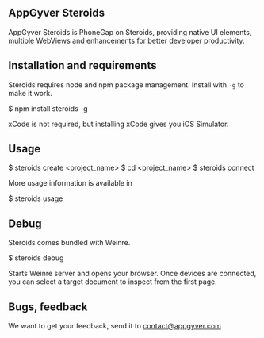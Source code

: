 AppGyver Steroids
-----------------

AppGyver Steroids is PhoneGap on Steroids, providing native UI elements, multiple WebViews and enhancements for better developer productivity.


## Installation and requirements

Steroids requires node and npm package management. Install with ```-g``` to make it work.

  $ npm install steroids -g

xCode is not required, but installing xCode gives you iOS Simulator.


## Usage

  $ steroids create <project_name>
  $ cd <project_name>
  $ steroids connect

More usage information is available in

  $ steroids usage


## Debug

Steroids comes bundled with Weinre.

  $ steroids debug

Starts Weinre server and opens your browser.  Once devices are connected, you can select a target document to inspect from the first page.


## Bugs, feedback

We want to get your feedback, send it to contact@appgyver.com